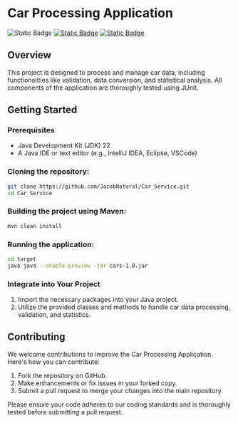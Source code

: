 # Car Processing Application
![Static Badge](https://img.shields.io/badge/Build-passing-flat)
[![Static Badge](https://img.shields.io/badge/Coverage-94%25-flat)](https://jacobnatural.github.io/car_service/jacoco/index.html)
[![Static Badge](https://img.shields.io/badge/docs-blue)](https://jacobnatural.github.io/car_service/apidocs/index.html)

## Overview

This project is designed to process and manage car data, including functionalities like validation, data conversion, and statistical analysis.
All components of the application are thoroughly tested using JUnit.    

## Getting Started

### Prerequisites

- Java Development Kit (JDK) 22
- A Java IDE or text editor (e.g., IntelliJ IDEA, Eclipse, VSCode)

 
### Cloning the repository:

```Bash
git clone https://github.com/JacobNatural/Car_Service.git
cd Car_Service
```
### Building the project using Maven:


```Bash
mvn clean install
```
### Running the application:
```Bash
cd target  
java java --enable-preview -jar cars-1.0.jar
```

### Integrate into Your Project

1. Import the necessary packages into your Java project.
2. Utilize the provided classes and methods to handle car data processing, validation, and statistics.




## Contributing

We welcome contributions to improve the Car Processing Application. Here's how you can contribute:

1. Fork the repository on GitHub.
2. Make enhancements or fix issues in your forked copy.
3. Submit a pull request to merge your changes into the main repository.

Please ensure your code adheres to our coding standards and is thoroughly tested before submitting a pull request.